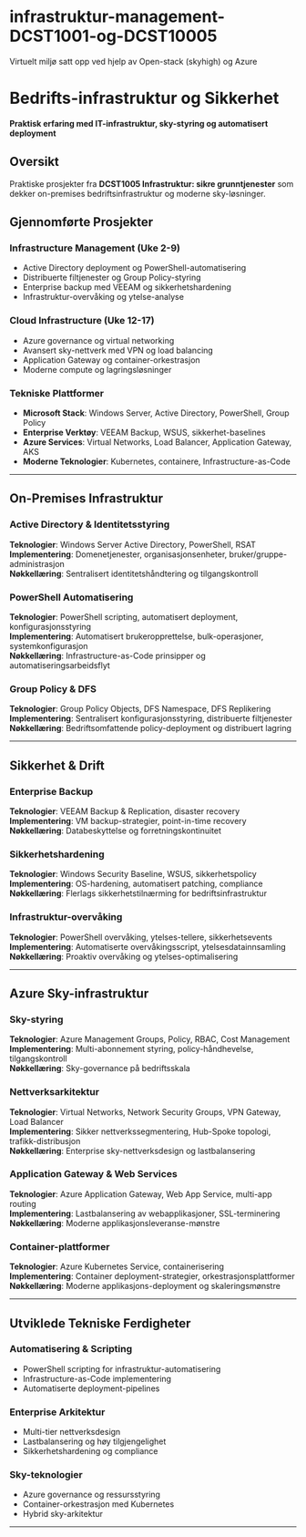 # infrastruktur-management-DCST1001-og-DCST10005
Virtuelt miljø satt opp ved hjelp av Open-stack (skyhigh) og Azure

# Bedrifts-infrastruktur og Sikkerhet
**Praktisk erfaring med IT-infrastruktur, sky-styring og automatisert deployment**

## Oversikt
Praktiske prosjekter fra **DCST1005 Infrastruktur: sikre grunntjenester** som dekker on-premises bedriftsinfrastruktur og moderne sky-løsninger.


## **Gjennomførte Prosjekter**

### **Infrastructure Management (Uke 2-9)**
- Active Directory deployment og PowerShell-automatisering
- Distribuerte filtjenester og Group Policy-styring
- Enterprise backup med VEEAM og sikkerhetshardening
- Infrastruktur-overvåking og ytelse-analyse

### **Cloud Infrastructure (Uke 12-17)**
- Azure governance og virtual networking
- Avansert sky-nettverk med VPN og load balancing
- Application Gateway og container-orkestrasjon
- Moderne compute og lagringsløsninger

### **Tekniske Plattformer**
- **Microsoft Stack**: Windows Server, Active Directory, PowerShell, Group Policy
- **Enterprise Verktøy**: VEEAM Backup, WSUS, sikkerhet-baselines
- **Azure Services**: Virtual Networks, Load Balancer, Application Gateway, AKS
- **Moderne Teknologier**: Kubernetes, containere, Infrastructure-as-Code

---

## **On-Premises Infrastruktur**

### Active Directory & Identitetsstyring
**Teknologier**: Windows Server Active Directory, PowerShell, RSAT  
**Implementering**: Domenetjenester, organisasjonsenheter, bruker/gruppe-administrasjon  
**Nøkkellæring**: Sentralisert identitetshåndtering og tilgangskontroll  

### PowerShell Automatisering
**Teknologier**: PowerShell scripting, automatisert deployment, konfigurasjonsstyring  
**Implementering**: Automatisert brukeropprettelse, bulk-operasjoner, systemkonfigurasjon  
**Nøkkellæring**: Infrastructure-as-Code prinsipper og automatiseringsarbeidsflyt  

### Group Policy & DFS
**Teknologier**: Group Policy Objects, DFS Namespace, DFS Replikering  
**Implementering**: Sentralisert konfigurasjonsstyring, distribuerte filtjenester  
**Nøkkellæring**: Bedriftsomfattende policy-deployment og distribuert lagring  

---

## **Sikkerhet & Drift**

### Enterprise Backup
**Teknologier**: VEEAM Backup & Replication, disaster recovery  
**Implementering**: VM backup-strategier, point-in-time recovery  
**Nøkkellæring**: Databeskyttelse og forretningskontinuitet  

### Sikkerhetshardening
**Teknologier**: Windows Security Baseline, WSUS, sikkerhetspolicy  
**Implementering**: OS-hardening, automatisert patching, compliance  
**Nøkkellæring**: Flerlags sikkerhetstilnærming for bedriftsinfrastruktur  

### Infrastruktur-overvåking
**Teknologier**: PowerShell overvåking, ytelses-tellere, sikkerhetsevents  
**Implementering**: Automatiserte overvåkingsscript, ytelsesdatainnsamling  
**Nøkkellæring**: Proaktiv overvåking og ytelses-optimalisering  

---

## **Azure Sky-infrastruktur**

### Sky-styring
**Teknologier**: Azure Management Groups, Policy, RBAC, Cost Management  
**Implementering**: Multi-abonnement styring, policy-håndhevelse, tilgangskontroll  
**Nøkkellæring**: Sky-governance på bedriftsskala  

### Nettverksarkitektur
**Teknologier**: Virtual Networks, Network Security Groups, VPN Gateway, Load Balancer  
**Implementering**: Sikker nettverkssegmentering, Hub-Spoke topologi, trafikk-distribusjon  
**Nøkkellæring**: Enterprise sky-nettverksdesign og lastbalansering  

### Application Gateway & Web Services
**Teknologier**: Azure Application Gateway, Web App Service, multi-app routing  
**Implementering**: Lastbalansering av webapplikasjoner, SSL-terminering  
**Nøkkellæring**: Moderne applikasjonsleveranse-mønstre  

### Container-plattformer
**Teknologier**: Azure Kubernetes Service, containerisering  
**Implementering**: Container deployment-strategier, orkestrasjonsplattformer  
**Nøkkellæring**: Moderne applikasjons-deployment og skaleringsmønstre  

---

## **Utviklede Tekniske Ferdigheter**

### **Automatisering & Scripting**
- PowerShell scripting for infrastruktur-automatisering
- Infrastructure-as-Code implementering
- Automatiserte deployment-pipelines

### **Enterprise Arkitektur**
- Multi-tier nettverksdesign
- Lastbalansering og høy tilgjengelighet
- Sikkerhetshardening og compliance

### **Sky-teknologier**
- Azure governance og ressursstyring  
- Container-orkestrasjon med Kubernetes
- Hybrid sky-arkitektur

---
